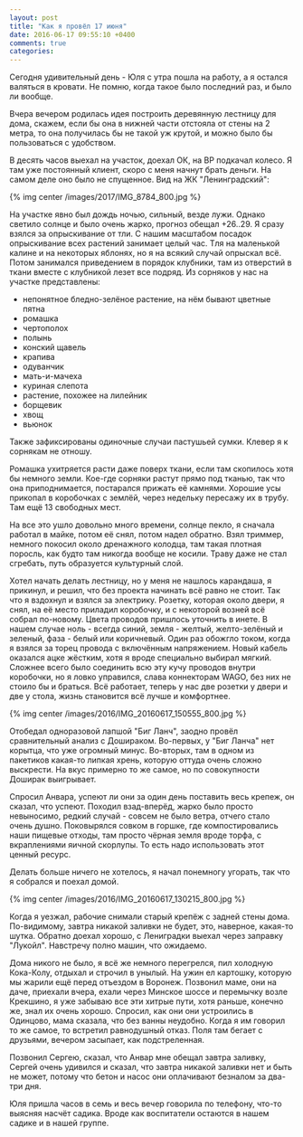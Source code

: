 ```yaml
---
layout: post
title: "Как я провёл 17 июня"
date: 2016-06-17 09:55:10 +0400
comments: true
categories: 
---
```

Сегодня удивительный день - Юля с утра пошла на работу, а я остался валяться в кровати. Не помню, когда такое было последний раз, и было ли вообще.

Вчера вечером родилась идея построить деревянную лестницу для дома, скажем, если бы она в нижней части отстояла от стены на 2 метра, то она получилась бы не такой уж крутой, и можно было бы пользоваться с удобством. 

В десять часов выехал на участок, доехал ОК, на ВР подкачал колесо. Я там уже постоянный клиент, скоро с меня начнут брать деньги. На самом деле оно было не спущенное. Вид на ЖК "Ленинградский":

{% img center /images/2017/IMG_8784_800.jpg %}

На участке явно был дождь ночью, сильный, везде лужи. Однако светило солнце и было очень жарко, прогноз обещал +26..29. Я сразу взялся за опрыскивание от тли. С нашим масштабом посадок опрыскивание всех растений занимает целый час. Тля на маленькой калине и на некоторых яблонях, но я на всякий случай опрыскал всё. Потом занимался приведением в порядок клубники, там из отверстий в ткани вместе с клубникой лезет все подряд. Из сорняков у нас на участке представлены: 

- непонятное бледно-зелёное растение, на нём бывают цветные пятна
- ромашка
- чертополох
- полынь
- конский щавель
- крапива
- одуванчик
- мать-и-мачеха
- куриная слепота
- растение, похожее на лилейник
- борщевик
- хвощ
- вьюнок

Также зафиксированы одиночные случаи пастушьей сумки. Клевер я к сорнякам не отношу.

Ромашка ухитряется расти даже поверх ткани, если там скопилось хотя бы немного земли. Кое-где сорняки растут прямо под тканью, так что она приподнимается, постарался прижать её камнями. Хорошие усы прикопал в коробочках с землёй, через недельку пересажу их в трубу. Там ещё 13 свободных мест. 

На все это ушло довольно много времени, солнце пекло, я сначала работал в майке, потом её снял, потом надел обратно. Взял триммер, немного покосил около дренажного колодца, там такая плотная поросль, как будто там никогда вообще не косили. Траву даже не стал сгребать, путь образуется культурный слой. 

Хотел начать делать лестницу, но у меня не нашлось карандаша, я прикинул, и решил, что без проекта начинать всё равно не стоит. Так что я вздохнул и взялся за электрику. Розетку, которая около двери, я снял, на её место приладил коробочку, и с некоторой возней всё собрал по-новому. Цвета проводов пришлось уточнить в инете. В нашем случае ноль - всегда синий, земля - желтый, желто-зелёный и зеленый, фаза - белый или коричневый. Один раз обожгло током, когда я взялся за торец провода с включённым напряжением. Новый кабель оказался ацке жёстким, хотя я вроде специально выбирал мягкий. Сложнее всего было соединить всю эту кучу проводов внутри коробочки, но я ловко управился, слава коннекторам WAGO, без них не стоило бы и браться. Всё работает, теперь у нас две розетки у двери и две у стола, жизнь становится всё лучше и комфортнее.

{% img center /images/2016/IMG_20160617_150555_800.jpg %}

Отобедал одноразовой лапшой "Биг Ланч", заодно провёл сравнительный анализ с Дошираком. Во-первых, у "Биг Ланча" нет корытца, что уже огромный минус. Во-вторых, там в одном из пакетиков какая-то липкая хрень, которую оттуда очень сложно выскрести. На вкус примерно то же самое, но по совокупности Доширак выигрывает.

Спросил Анвара, успеют ли они за один день поставить весь крепеж, он сказал, что успеют. Походил взад-вперёд, жарко было просто невыносимо, редкий случай - совсем не было ветра, отчего стало очень душно. Поковырялся совком в горшке, где компостировались наши пищевые отходы, там просто чёрная земля вроде торфа, с вкраплениями яичной скорлупы. То есть надо использовать этот ценный ресурс. 

Делать больше ничего не хотелось, я начал понемногу угорать, так что я собрался и поехал домой.

{% img center /images/2016/IMG_20160617_130215_800.jpg %}

Когда я уезжал, рабочие снимали старый крепёж с задней стены дома. По-видимому, завтра никакой заливки не будет, это, наверное, какая-то шутка. Обратно доехал хорошо, с Лениградки выехал через заправку "Лукойл". Навстречу полно машин, что ожидаемо.

Дома никого не было, я всё же немного перегрелся, пил холодную Кока-Колу, отдыхал и строчил в унылый. На ужин ел картошку, которую мы жарили ещё перед отъездом в Воронеж. Позвонил маме, они на даче, приехали вчера, ехали через Минское шоссе и перемычку возле Крекшино, я уже забываю все эти хитрые пути, хотя раньше, конечно же, знал их очень хорошо. Спросил, как они они устроились в Одинцово, мама сказала, что без ванны неудобно. Когда я им говорил то же самое, то встретил равнодушный отказ. Поля там бегает с друзьями, вечером засыпает, как подстреленная.

Позвонил Сергею, сказал, что Анвар мне обещал завтра заливку, Сергей очень удивился и сказал, что завтра никакой заливки нет и быть не может, потому что бетон и насос они оплачивают безналом за два-три дня.

Юля пришла часов в семь и весь вечер говорила по телефону, что-то выясняя насчёт садика. Вроде как воспитатели остаются в нашем садике и в нашей группе.